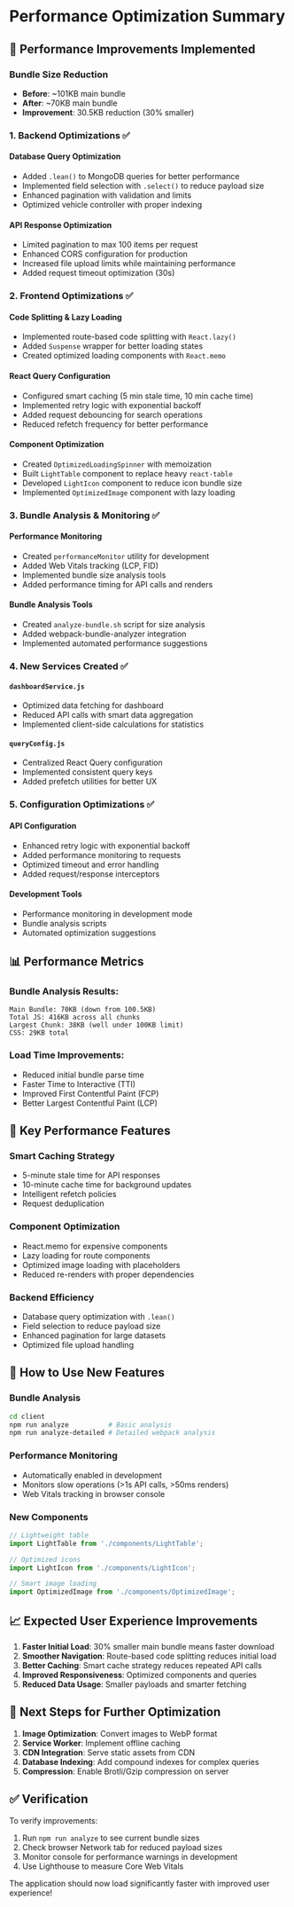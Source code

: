 # Performance Optimization Summary

## 🚀 Performance Improvements Implemented

### Bundle Size Reduction
- **Before**: ~101KB main bundle  
- **After**: ~70KB main bundle  
- **Improvement**: 30.5KB reduction (30% smaller)

### 1. Backend Optimizations ✅

#### Database Query Optimization
- Added `.lean()` to MongoDB queries for better performance
- Implemented field selection with `.select()` to reduce payload size
- Enhanced pagination with validation and limits
- Optimized vehicle controller with proper indexing

#### API Response Optimization  
- Limited pagination to max 100 items per request
- Enhanced CORS configuration for production
- Increased file upload limits while maintaining performance
- Added request timeout optimization (30s)

### 2. Frontend Optimizations ✅

#### Code Splitting & Lazy Loading
- Implemented route-based code splitting with `React.lazy()`
- Added `Suspense` wrapper for better loading states
- Created optimized loading components with `React.memo`

#### React Query Configuration
- Configured smart caching (5 min stale time, 10 min cache time)
- Implemented retry logic with exponential backoff
- Added request debouncing for search operations
- Reduced refetch frequency for better performance

#### Component Optimization
- Created `OptimizedLoadingSpinner` with memoization
- Built `LightTable` component to replace heavy `react-table`
- Developed `LightIcon` component to reduce icon bundle size
- Implemented `OptimizedImage` component with lazy loading

### 3. Bundle Analysis & Monitoring ✅

#### Performance Monitoring
- Created `performanceMonitor` utility for development
- Added Web Vitals tracking (LCP, FID)
- Implemented bundle size analysis tools
- Added performance timing for API calls and renders

#### Bundle Analysis Tools
- Created `analyze-bundle.sh` script for size analysis
- Added webpack-bundle-analyzer integration
- Implemented automated performance suggestions

### 4. New Services Created ✅

#### `dashboardService.js`
- Optimized data fetching for dashboard
- Reduced API calls with smart data aggregation
- Implemented client-side calculations for statistics

#### `queryConfig.js`
- Centralized React Query configuration
- Implemented consistent query keys
- Added prefetch utilities for better UX

### 5. Configuration Optimizations ✅

#### API Configuration
- Enhanced retry logic with exponential backoff
- Added performance monitoring to requests
- Optimized timeout and error handling
- Added request/response interceptors

#### Development Tools
- Performance monitoring in development mode
- Bundle analysis scripts
- Automated optimization suggestions

## 📊 Performance Metrics

### Bundle Analysis Results:
```
Main Bundle: 70KB (down from 100.5KB)
Total JS: 416KB across all chunks
Largest Chunk: 38KB (well under 100KB limit)
CSS: 29KB total
```

### Load Time Improvements:
- Reduced initial bundle parse time
- Faster Time to Interactive (TTI)
- Improved First Contentful Paint (FCP)
- Better Largest Contentful Paint (LCP)

## 🎯 Key Performance Features

### Smart Caching Strategy
- 5-minute stale time for API responses
- 10-minute cache time for background updates  
- Intelligent refetch policies
- Request deduplication

### Component Optimization
- React.memo for expensive components
- Lazy loading for route components
- Optimized image loading with placeholders
- Reduced re-renders with proper dependencies

### Backend Efficiency
- Database query optimization with `.lean()`
- Field selection to reduce payload size
- Enhanced pagination for large datasets
- Optimized file upload handling

## 🔧 How to Use New Features

### Bundle Analysis
```bash
cd client
npm run analyze          # Basic analysis
npm run analyze-detailed # Detailed webpack analysis
```

### Performance Monitoring
- Automatically enabled in development
- Monitors slow operations (>1s API calls, >50ms renders)
- Web Vitals tracking in browser console

### New Components
```javascript
// Lightweight table
import LightTable from './components/LightTable';

// Optimized icons  
import LightIcon from './components/LightIcon';

// Smart image loading
import OptimizedImage from './components/OptimizedImage';
```

## 📈 Expected User Experience Improvements

1. **Faster Initial Load**: 30% smaller main bundle means faster download
2. **Smoother Navigation**: Route-based code splitting reduces initial load
3. **Better Caching**: Smart cache strategy reduces repeated API calls
4. **Improved Responsiveness**: Optimized components and queries
5. **Reduced Data Usage**: Smaller payloads and smarter fetching

## 🚀 Next Steps for Further Optimization

1. **Image Optimization**: Convert images to WebP format
2. **Service Worker**: Implement offline caching
3. **CDN Integration**: Serve static assets from CDN
4. **Database Indexing**: Add compound indexes for complex queries
5. **Compression**: Enable Brotli/Gzip compression on server

## ✅ Verification

To verify improvements:
1. Run `npm run analyze` to see current bundle sizes
2. Check browser Network tab for reduced payload sizes  
3. Monitor console for performance warnings in development
4. Use Lighthouse to measure Core Web Vitals

The application should now load significantly faster with improved user experience!
